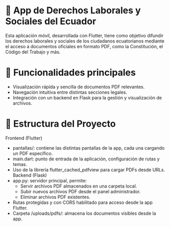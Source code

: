 # 📱 App de Derechos Laborales y Sociales del Ecuador

Esta aplicación móvil, desarrollada con Flutter, tiene como objetivo difundir los derechos laborales y sociales de los ciudadanos ecuatorianos mediante el acceso a documentos oficiales en formato PDF, como la Constitución, el Código del Trabajo y más.

# 🎯 Funcionalidades principales
- Visualización rápida y sencilla de documentos PDF relevantes.
- Navegación intuitiva entre distintas secciones legales.
- Integración con un backend en Flask para la gestión y visualización de archivos.

# 🧱 Estructura del Proyecto
Frontend (Flutter)
- pantallas/: contiene las distintas pantallas de la app, cada una cargando un PDF específico.
- main.dart: punto de entrada de la aplicación, configuración de rutas y temas.
- Uso de la librería flutter_cached_pdfview para cargar PDFs desde URLs.
Backend (Flask)
- app.py: servidor principal, permite:
    - Servir archivos PDF almacenados en una carpeta local.
    - Subir nuevos archivos PDF desde el panel administrador.
    - Eliminar archivos PDF existentes.
- Rutas protegidas y con CORS habilitado para acceso desde la app Flutter.
- Carpeta /uploads/pdfs/: almacena los documentos visibles desde la app.
